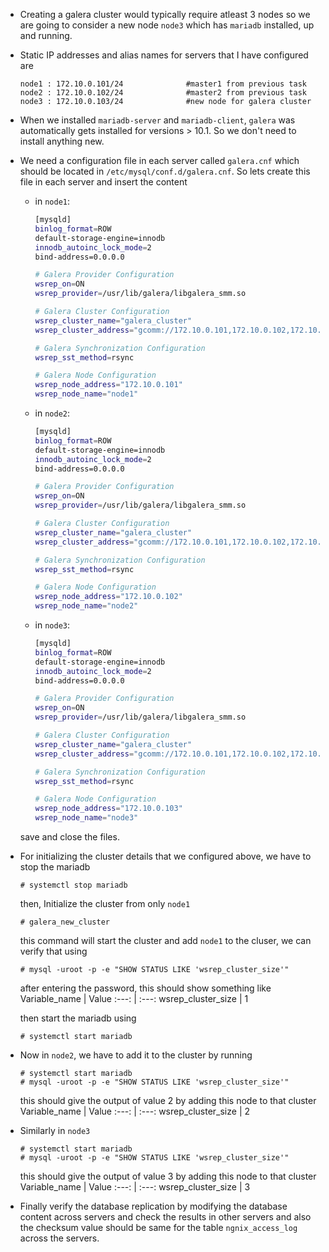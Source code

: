 * Creating a galera cluster would typically require atleast 3 nodes so we are going to consider a new node `node3` which has `mariadb` installed, up and running.

* Static IP addresses and alias names for servers that I have configured are
    ```
    node1 : 172.10.0.101/24              #master1 from previous task
    node2 : 172.10.0.102/24              #master2 from previous task
    node3 : 172.10.0.103/24              #new node for galera cluster
    ```

* When we installed `mariadb-server` and `mariadb-client`, `galera` was automatically gets installed for versions > 10.1. So we don't need to install anything new.

* We need a configuration file in each server called `galera.cnf` which should be located in `/etc/mysql/conf.d/galera.cnf`. So lets create this file in each server and insert the content
    * in `node1`:
        ```bash
        [mysqld]
        binlog_format=ROW
        default-storage-engine=innodb
        innodb_autoinc_lock_mode=2
        bind-address=0.0.0.0

        # Galera Provider Configuration
        wsrep_on=ON
        wsrep_provider=/usr/lib/galera/libgalera_smm.so

        # Galera Cluster Configuration
        wsrep_cluster_name="galera_cluster"
        wsrep_cluster_address="gcomm://172.10.0.101,172.10.0.102,172.10.0.103"

        # Galera Synchronization Configuration
        wsrep_sst_method=rsync

        # Galera Node Configuration
        wsrep_node_address="172.10.0.101"
        wsrep_node_name="node1"
        ```
    
    * in `node2`:
        ```bash
        [mysqld]
        binlog_format=ROW
        default-storage-engine=innodb
        innodb_autoinc_lock_mode=2
        bind-address=0.0.0.0

        # Galera Provider Configuration
        wsrep_on=ON
        wsrep_provider=/usr/lib/galera/libgalera_smm.so

        # Galera Cluster Configuration
        wsrep_cluster_name="galera_cluster"
        wsrep_cluster_address="gcomm://172.10.0.101,172.10.0.102,172.10.0.103"

        # Galera Synchronization Configuration
        wsrep_sst_method=rsync

        # Galera Node Configuration
        wsrep_node_address="172.10.0.102"
        wsrep_node_name="node2"
        ```
    
    * in `node3`:
        ```bash
        [mysqld]
        binlog_format=ROW
        default-storage-engine=innodb
        innodb_autoinc_lock_mode=2
        bind-address=0.0.0.0

        # Galera Provider Configuration
        wsrep_on=ON
        wsrep_provider=/usr/lib/galera/libgalera_smm.so

        # Galera Cluster Configuration
        wsrep_cluster_name="galera_cluster"
        wsrep_cluster_address="gcomm://172.10.0.101,172.10.0.102,172.10.0.103"

        # Galera Synchronization Configuration
        wsrep_sst_method=rsync

        # Galera Node Configuration
        wsrep_node_address="172.10.0.103"
        wsrep_node_name="node3"
        ```
    
    save and close the files.

* For initializing the cluster details that we configured above, we have to stop the mariadb
    ```
    # systemctl stop mariadb
    ```
    then, Initialize the cluster from only `node1`
    ```
    # galera_new_cluster
    ```
    this command will start the cluster and add `node1` to the cluser, we can verify that using
    ```
    # mysql -uroot -p -e "SHOW STATUS LIKE 'wsrep_cluster_size'"
    ```
    after entering the password, this should show something like
    Variable_name | Value
    :---: | :---:
    wsrep_cluster_size | 1
    
    then start the mariadb using
    ```
    # systemctl start mariadb
    ```

* Now in `node2`, we have to add it to the cluster by running
    ```
    # systemctl start mariadb
    # mysql -uroot -p -e "SHOW STATUS LIKE 'wsrep_cluster_size'"
    ```
    this should give the output of value 2 by adding this node to that cluster
    Variable_name | Value
    :---: | :---:
    wsrep_cluster_size | 2

* Similarly in `node3`
    ```
    # systemctl start mariadb
    # mysql -uroot -p -e "SHOW STATUS LIKE 'wsrep_cluster_size'"
    ```
    this should give the output of value 3 by adding this node to that cluster
    Variable_name | Value
    :---: | :---:
    wsrep_cluster_size | 3

* Finally verify the database replication by modifying the database content across servers and check the results in other servers and also the checksum value should be same for the table `ngnix_access_log` across the servers.